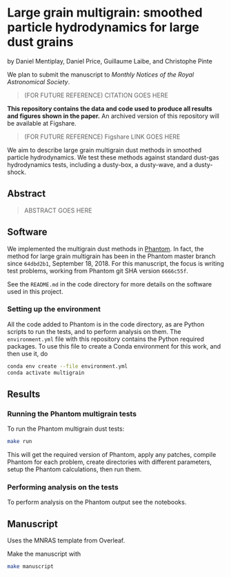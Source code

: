 Large grain multigrain: smoothed particle hydrodynamics for large dust grains
=============================================================================

by Daniel Mentiplay, Daniel Price, Guillaume Laibe, and Christophe Pinte

We plan to submit the manuscript to *Monthly Notices of the Royal Astronomical Society*.
> (FOR FUTURE REFERENCE) CITATION GOES HERE

**This repository contains the data and code used to produce all results and figures shown in the paper.** An archived version of this repository will be available at Figshare.
> (FOR FUTURE REFERENCE) Figshare LINK GOES HERE

We aim to describe large grain multigrain dust methods in smoothed particle hydrodynamics. We test these methods against standard dust-gas hydrodynamics tests, including a dusty-box, a dusty-wave, and a dusty-shock.

Abstract
--------

> ABSTRACT GOES HERE

Software
--------

We implemented the multigrain dust methods in [Phantom](https://phantomsph.bitbucket.io/). In fact, the method for large grain multigrain has been in the Phantom master branch since `64dbd2b1`, September 18, 2018.  For this manuscript, the focus is writing test problems, working from Phantom git SHA version `6666c55f`.

See the `README.md` in the code directory for more details on the software used in this project.

### Setting up the environment

All the code added to Phantom is in the code directory, as are Python scripts to run the tests, and to perform analysis on them. The `environment.yml` file with this repository contains the Python required packages. To use this file to create a Conda environment for this work, and then use it, do

```bash
conda env create --file environment.yml
conda activate multigrain
```

Results
-------

### Running the Phantom multigrain tests

To run the Phantom multigrain dust tests:

```bash
make run
```

This will get the required version of Phantom, apply any patches, compile Phantom for each problem, create directories with different parameters, setup the Phantom calculations, then run them.

### Performing analysis on the tests

To perform analysis on the Phantom output see the notebooks.

Manuscript
----------

Uses the MNRAS template from Overleaf.

Make the manuscript with

```bash
make manuscript
```
